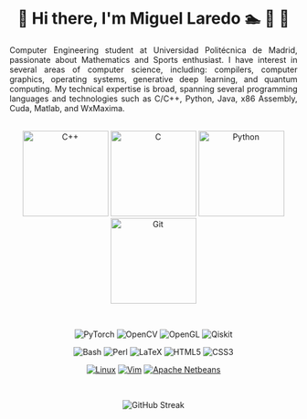 
<!--
https://shields.io/badges
https://simpleicons.org/
https://github.com/simple-icons/simple-icons/blob/master/slugs.md
-->

<h1 align="center">👋 Hi there, I'm Miguel Laredo 🏊 🚴 🏃</h1>

<div align="justify">
Computer Engineering student at Universidad Politécnica de Madrid, passionate about Mathematics and Sports enthusiast. I have interest in several areas of computer science, including: compilers, computer graphics, operating systems, generative deep learning, and quantum computing. My technical expertise is broad, spanning several programming languages and technologies such as C/C++, Python, Java, x86 Assembly, Cuda, Matlab, and WxMaxima.
</div>

<br>

<p align="center">
  <a href="https://isocpp.org/"><img alt="C++" width=150 height=auto src="https://img.shields.io/badge/_-_?style=flat-square&logo=cplusplus&logoColor=%2300599C&color=rgba(0%2C%200%2C%200%2C%200)"></a>
  <a href="https://www.iso.org/standard/74528.html"><img alt="C" width=150 height=auto src="https://img.shields.io/badge/_-_?style=flat-square&logo=c&logoColor=%23A8B9CC&color=rgba(0%2C%200%2C%200%2C%200)"></a>
  <a href="https://www.python.org/"><img alt="Python" width=150 height=auto alt="Static Badge" src="https://img.shields.io/badge/_-_?style=flat-square&logo=python&logoColor=%233776AB&color=rgba(0%2C%200%2C%200%2C%200)"></a>
  <a href="https://git-scm.com/"><img alt="Git" width=150 height=auto src="https://img.shields.io/badge/_-_?style=flat-square&logo=git&logoColor=%23F05032&color=rgba(0%2C%200%2C%200%2C%200)"></a>
  <!--
  <a href="https://isocpp.org/"> <img width="90" height="auto" src="https://i.imgur.com/Ao2P8iG.png" alt="C++"> </a>
  <a href="https://www.iso.org/standard/74528.html"> <img width="90" height="auto" src="https://i.imgur.com/zINUxVf.png" alt="C">
  <a href="https://www.python.org/"> <img width="100" height="auto" src="https://github.com/jalbertsr/logo-badge-images/blob/master/img/rsz_python.png?raw=true" alt="Python">
  <a href="https://git-scm.com/"> <img width="100" height="auto" src="https://www.vectorlogo.zone/logos/git-scm/git-scm-icon.svg" alt="Git">
  -->
</p>

<br>

<p align="center">
  <img src="https://img.shields.io/badge/PyTorch-%23EE4C2C.svg?style=for-the-badge&logo=PyTorch&logoColor=white" alt="PyTorch">
  <!--<img src="https://img.shields.io/badge/TensorFlow-FF6F00?style=for-the-badge&logo=tensorflow&logoColor=white" alt="TensorFlow">-->
  <img src="https://img.shields.io/badge/opencv-%23white.svg?style=for-the-badge&logo=opencv&logoColor=white" alt="OpenCV">
  <img src="https://img.shields.io/badge/OpenGL-%23FFFFFF.svg?style=for-the-badge&logo=opengl" alt="OpenGL">
  <!--<img src="https://img.shields.io/badge/Qt-41CD52?style=for-the-badge&logo=qt&logoColor=white" alt="Qt">-->
  <img src="https://img.shields.io/badge/Qiskit-%236929C4.svg?style=for-the-badge&logo=Qiskit&logoColor=white" alt="Qiskit">
</p>

<p align="center">
  <img src="https://img.shields.io/badge/Shell_Script-121011?style=for-the-badge&logo=gnu-bash&logoColor=white" alt="Bash">
  <!--<img src="https://img.shields.io/badge/Rust-black?style=for-the-badge&logo=rust&logoColor=#E57324" alt="Rust">-->
  <img src="https://img.shields.io/badge/Perl-39457E?style=for-the-badge&logo=perl&logoColor=white" alt="Perl">
  <!--img src="https://img.shields.io/badge/Haskell-5D4F85?style=for-the-badge&logo=haskell&logoColor=white" alt="Haskell">-->
  <img src="https://img.shields.io/badge/latex-%23008080.svg?style=for-the-badge&logo=latex&logoColor=white" alt="LaTeX">
  <img src="https://img.shields.io/badge/html5-%23E34F26.svg?style=for-the-badge&logo=html5&logoColor=white" alt="HTML5">
  <img src="https://img.shields.io/badge/CSS3-1572B6?style=for-the-badge&logo=css3&logoColor=white" alt="CSS3">
</p>

<p align="center">
  <a href="https://www.kernel.org/"><img src="https://img.shields.io/badge/Linux-FCC624?style=for-the-badge&logo=linux&logoColor=black" alt="Linux"></a>
  <a href="https://www.vim.org/"><img src="https://img.shields.io/badge/VIM-%2311AB00.svg?style=for-the-badge&logo=vim&logoColor=white" alt="Vim"></a>
  <!--<a href="https://www.gnu.org/software/emacs/"><img src="https://img.shields.io/badge/Emacs-%237F5AB6.svg?&style=for-the-badge&logo=gnu-emacs&logoColor=white" alt="Emacs"></a>-->
  <!--<a href="https://alacritty.org/"><img src="https://img.shields.io/badge/alacritty-F46D01?style=for-the-badge&logo=alacritty&logoColor=white" alt="Alacritty"></a>-->
  <a href="https://netbeans.apache.org/front/main/index.html"><img src="https://img.shields.io/badge/apache%20netbeans-1B6AC6?style=for-the-badge&logo=apache%20netbeans%20IDE&logoColor=white" alt="Apache Netbeans"></a>
</p>

<br>

<p align="center">
   <img src="https://streak-stats.demolab.com?user=laredo02&theme=transparent&hide_border=true&mode=weekly" alt="GitHub Streak" />
</p>
